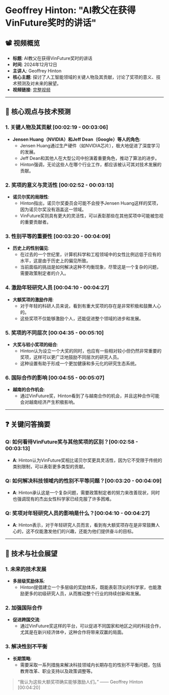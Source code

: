# Geoffrey Hinton: "AI教父在获得VinFuture奖时的讲话"

## 📽️ 视频概览
- **标题**: AI教父在获得VinFuture奖时的讲话  
- **时间**: 2024年12月12日  
- **主讲人**: Geoffrey Hinton  
- **核心主题**: 探讨了人工智能领域的关键人物及其贡献，讨论了奖项的意义、技术预测及对未来的展望。  
- **视频链接**: [完整视频](https://www.youtube.com/watch?v=EYHQO9PQQ1Q)

---

## 🎯 核心观点与技术预测

### 1. **关键人物及其贡献** [00:02:19 - 00:03:06]
- **Jensen Huang（NVIDIA）和Jeff Dean（Google）等人的角色**:
  - Jensen Huang通过生产硬件（如NVIDIA芯片），极大地促进了深度学习的发展。
  - Jeff Dean和其他人在大型公司中扮演着重要角色，推动了算法的进步。
  - Hinton强调，无论这些人在哪个行业工作，都应该被认可其对技术发展的贡献。

### 2. **奖项的意义与灵活性** [00:02:52 - 00:03:13]
- **诺贝尔奖的局限性**:
  - Hinton指出，诺贝尔奖委员会可能不会授予Jensen Huang这样的奖项，因为诺贝尔奖没有涵盖这一领域。
  - VinFuture奖则具有更大的灵活性，可以表彰那些在其他奖项中可能被忽视的重要贡献者。

### 3. **性别平等的重要性** [00:03:20 - 00:04:09]
- **历史上的性别偏见**:
  - 在过去的一个世纪里，计算机科学和工程领域中的女性比例远低于应有的水平，这是由于历史上的偏见所致。
  - 当前面临的挑战是如何解决这种不均衡现象，尽管这是一个复杂的问题，需要政策制定者的介入。

### 4. **激励年轻研究人员** [00:04:10 - 00:04:27]
- **大额奖项的激励作用**:
  - 对于年轻的科研人员来说，看到有重大奖项的存在是非常积极和鼓舞人心的。
  - 这些奖项不仅能够激励个人，还能促进整个领域的进步和发展。

### 5. **奖项的不同层次** [00:04:35 - 00:05:10]
- **大奖与较小奖项的结合**:
  - Hinton认为设立一个大奖的同时，也应有一些相对较小但仍然非常重要的奖项，这样可以更广泛地鼓励不同层次的研究人员。
  - 这种设置有助于形成一个更加健康和多元化的研究生态系统。

### 6. **国际合作的影响** [00:04:55 - 00:05:07]
- **越南的合作机会**:
  - 通过VinFuture奖，Hinton看到了与越南合作的机会，并且这种合作可能会对越南经济产生积极影响。

---

## ❓ 关键问答摘要

### Q: 如何看待VinFuture奖与其他奖项的区别？[00:02:58 - 00:03:13]
- **A**: Hinton认为VinFuture奖相比诺贝尔奖更具灵活性，因为它不受限于传统的类别限制，可以表彰更多类型的贡献。

### Q: 如何解决科技领域内的性别不平等问题？[00:03:20 - 00:04:09]
- **A**: Hinton承认这是一个复杂问题，需要政策制定者的努力来改善现状，同时也强调现有的杰出女性科学家已经克服了许多困难。

### Q: 奖项对年轻研究人员的影响是什么？[00:04:10 - 00:04:27]
- **A**: Hinton表示，对于年轻研究人员而言，看到有大额奖项存在是非常鼓舞人心的，这不仅能激发他们的兴趣，还能为他们提供奋斗的目标。

---

## 🔮 技术与社会展望

### 1. **未来的技术发展**
- **多层级奖励体系**:
  - Hinton提倡建立一个多层级的奖励体系，既能表彰顶尖的科学家，也能激励更多的初级研究人员，从而推动整个行业的持续创新和发展。

### 2. **加强国际合作**
- **促进跨国交流**:
  - 通过VinFuture奖这样的平台，可以促进不同国家和地区之间的科技合作，尤其是在新兴经济体中，这种合作将带来双赢的局面。

### 3. **解决性别不平衡**
- **长期策略**:
  - 需要采取一系列措施来解决科技领域内长期存在的性别不平衡问题，包括教育改革、职业支持以及政策调整等。

> “我认为这些大额奖项确实能够激励人们。” —— Geoffrey Hinton [00:04:20]
